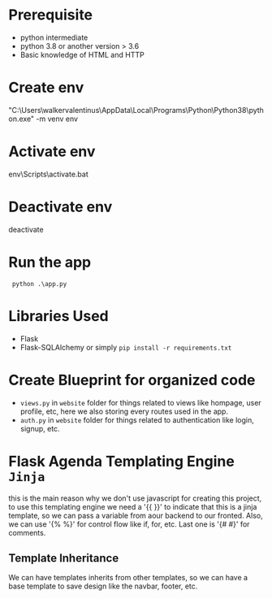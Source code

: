 # Prerequisite
- python intermediate
- python 3.8 or another version > 3.6
- Basic knowledge of HTML and HTTP

# Create env
"C:\Users\walkervalentinus\AppData\Local\Programs\Python\Python38\python.exe" -m venv env

# Activate env
env\Scripts\activate.bat

# Deactivate env
deactivate

# Run the app
``` python .\app.py```

# Libraries Used
- Flask
- Flask-SQLAlchemy
or simply `pip install -r requirements.txt`

# Create Blueprint for organized code
- `views.py` in `website` folder for things related to views like hompage, user profile, etc, here we also storing every routes used in the app.
- `auth.py` in `website` folder for things related to authentication like login, signup, etc.

# Flask Agenda Templating Engine `Jinja`
this is the main reason why we don't use javascript for creating this project, to use this templating engine we need a '{{  }}' to indicate that this is a jinja template, so we can pass a variable from aour backend to our fronted. Also, we can use '{% %}' for control flow like if, for, etc. Last one is '{# #}' for comments.

## Template Inheritance
We can have templates inherits from other templates, so we can have a base template to save design like the navbar, footer, etc.